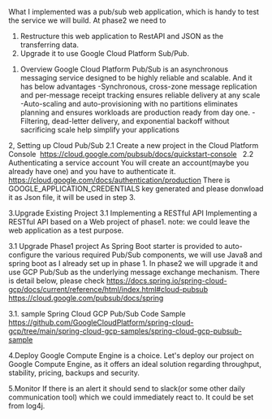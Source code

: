 What I implemented was a pub/sub web application, which is handy to test the service we will build.
At phase2 we need to 
1) Restructure this web application to RestAPI and JSON as the transferring data. 
2) Upgrade it to use Google Cloud Platform Sub/Pub.  


1. Overview
Google Cloud Platform Pub/Sub is an asynchronous messaging service designed to be highly reliable and scalable.
And it has below advantages
-Synchronous, cross-zone message replication and per-message receipt tracking ensures reliable delivery at any scale
-Auto-scaling and auto-provisioning with no partitions eliminates planning and ensures workloads are production ready from day one.
-Filtering, dead-letter delivery, and exponential backoff without sacrificing scale help simplify your applications

2, Setting up Cloud Pub/Sub
2.1 Create a new project in the Cloud Platform Console
 https://cloud.google.com/pubsub/docs/quickstart-console
 
2.2 Authenticating a service account
You will create an account(maybe you already have one) and you have to authenticate it.
https://cloud.google.com/docs/authentication/production
There is GOOGLE_APPLICATION_CREDENTIALS key generated and please donwload it as Json file, it will be used in step 3.


3.Upgrade Existing Project
3.1 Implementing a RESTful API 
Implementing a RESTful API based on a Web project of phase1.
note: we could leave the web application as a test purpose.

3.1 Upgrade Phase1 project
As Spring Boot starter is provided to auto-configure the various required Pub/Sub components, we will use Java8 and spring boot as I already set up in phase 1.
In phase2 we will upgrade it and use GCP Pub/Sub as the underlying message exchange mechanism.
There is detail below, please check
https://docs.spring.io/spring-cloud-gcp/docs/current/reference/html/index.html#cloud-pubsub
https://cloud.google.com/pubsub/docs/spring


3.1. sample 
Spring Cloud GCP Pub/Sub Code Sample
https://github.com/GoogleCloudPlatform/spring-cloud-gcp/tree/main/spring-cloud-gcp-samples/spring-cloud-gcp-pubsub-sample


4.Deploy
Google Compute Engine is a choice.
Let's deploy our project on Google Compute Engine, as it offers an ideal solution regarding throughput, stability, pricing, backups and security.


5.Monitor
If there is an alert it should send to slack(or some other daily communication tool) which we could immediately react to.
It could be set from log4j.
